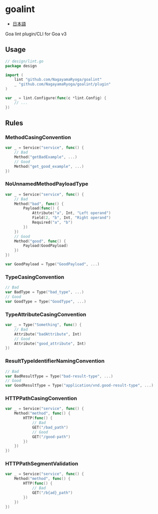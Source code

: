 # goalint

- [日本語](README_ja.md)

Goa lint plugin/CLI for Goa v3

## Usage

```go
// design/lint.go
package design

import (
    lint "github.com/NagayamaRyoga/goalint"
    _ "github.com/NagayamaRyoga/goalint/plugin"
)

var _ = lint.Configure(func(c *lint.Config) {
    // ...
})
```

## Rules

### MethodCasingConvention

```go
var _ = Service("service", func() {
	// Bad
	Method("getBadExample", ...)
	// Good
	Method("get_good_example", ...)
})
```

### NoUnnamedMethodPayloadType

```go
var _ = Service("service", func() {
	// Bad
	Method("bad", func() {
		Payload(func() {
			Attribute("a", Int, "Left operand")
			Field(2, "b", Int, "Right operand")
			Required("a", "b")
		})
	})
	// Good
	Method("good", func() {
		Payload(GoodPayload)
	})
})

var GoodPayload = Type("GoodPayload", ...)
```

### TypeCasingConvention

```go
// Bad
var BadType = Type("bad_type", ...)
// Good
var GoodType = Type("GoodType", ...)
```

### TypeAttributeCasingConvention

```go
var _ = Type("Something", func() {
	// Bad
	Attribute("badAttribute", Int)
	// Good
	Attribute("good_attribute", Int)
})
```

### ResultTypeIdentifierNamingConvention

```go
// Bad
var BadResultType = Type("bad-result-type", ...)
// Good
var GoodResultType = Type("application/vnd.good-result-type", ...)
```

### HTTPPathCasingConvention

```go
var _ = Service("service", func() {
	Method("method", func() {
		HTTP(func() {
			// Bad
			GET("/bad_path")
			// Good
			GET("/good-path")
		})
	})
})
```

### HTTPPathSegmentValidation

```go
var _ = Service("service", func() {
	Method("method", func() {
		HTTP(func() {
			// Bad
			GET("/b{ad}_path")
		})
	})
})
```
